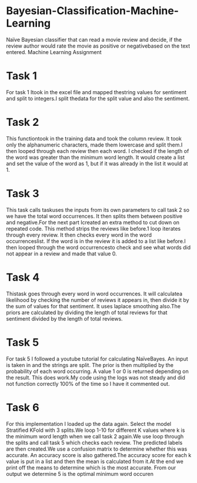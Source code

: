 # Bayesian-Classification-Machine-Learning
Naïve Bayesian classifier that can read a movie review and decide, if the review author would rate the movie as positive or negativebased on the text entered.
Machine Learning Assignment 
# Task 1
For task 1 Itook in the excel file and mapped thestring values for sentiment and split to integers.I split thedata for the split value and also the sentiment.
# Task 2
This functiontook in the training data and took the column review. It took only the alphanumeric characters, made them lowercase and split them.I then looped through each review then each word. I checked if the length of the word was greater than the minimum word length. It would create a list and set the value of the word as 1, but if it was already in the list it would at 1.
# Task 3
This task calls taskuses the inputs from its own parameters to call task 2 so we have the total word occurrences. It then splits them between positive and negative.For the next part Icreated an extra method to cut down on repeated code. This method strips the reviews like before.1 loop iterates through every review. It then checks every word in the word occurrenceslist. If the word is in the review it is added to a list like before.I then looped through the word occurrencesto check and see what words did not appear in a review and made that value 0.
# Task 4
Thistask goes through every word in word occurrences. It will calculatea likelihood by checking the number of reviews it appears in, then divide it by the sum of values for that sentiment. It uses laplace smoothing also.The priors are calculated by dividing the length of total reviews for that sentiment divided by the length of total reviews.
# Task 5
For task 5 I followed a youtube tutorial for calculating NaïveBayes. An input is taken in and the strings are split. The prior is then multiplied by the probability of each word occurring. A value 1 or 0 is returned depending on the result. This does work.My code using the logs was not steady and did not function correctly 100% of the time so I have it commented out.
# Task 6
For this implementation I loaded up the data again. Select the model Stratified KFold with 3 splits.We loop 1-10 for different K values where k is the minimum word length when we call task 2 again.We use loop through the splits and call task 5 which checks each review. The predicted labels are then created.We use a confusion matrix to determine whether this was accurate. An accuracy score is also gathered.The accuracy score for each k value is put in a list and then the mean is calculated from it.At the end we print off the means to determine which is the most accurate. From our output we determine 5 is the optimal minimum word occuren
